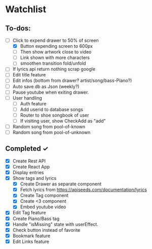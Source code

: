 # Watchlist

## To-dos:

- [ ] Click to expend drawer to 50% of screen
    - [x] Button expending screen to 600px
    - [ ] Then show artwork close to video
    - [ ] Link shown with more characters
    - [ ] smoothen transition fold/unfold
- [ ] If lyrics api return nothing scrap google
- [ ] Edit title feature
- [ ] Edit infos (bottom from drawer? artist/song/bass-Piano?)
- [ ] Auto save db as Json (weekly?)
- [ ] Pause youtube when exiting drawer.
- [ ] User handling
    - [ ] Auth feature
    - [ ] Add userid to database songs
    - [ ] Router to shoe songbook of user
    - [ ] If visiting user, show CheckAdd as "add"
- [ ] Random song from pool-of-known
- [ ] Random song from pool-of-unknown
 
## Completed ✓

- [x] Create Rest API
- [x] Create React App
- [x] Display entries
- [x] Show tags and lyrics
    - [x] Create Drawer as separate component
    - [x] Fetch lyrics from https://apiseeds.com/documentation/lyrics
    - [x] Create Tag component
    - [x] Create <3 component
    - [x] Embed youtube video
- [x] Edit Tag feature
- [x] Create Piano/Bass tag
- [x] Handle "isMissing" state with userEffect.
- [x] Check button instead of favorite
- [x] Bookmark feature
- [x] Edit Links feature